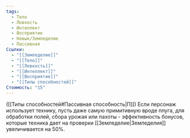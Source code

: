 ```yaml
---
tags:
  - Тело
  - Ловкость
  - Интеллект
  - Восприятие
  - Навык/Земледелие
  - Пассивная
Ссылки:
  - "[[Земледелие]]"
  - "[[Тело]]"
  - "[[Ловкость]]"
  - "[[Интеллект]]"
  - "[[Восприятие]]"
  - "[[Типы способностей]]"
Стоимость: "15"
---
```

([[Типы способностей#Пассивная способность|П]]) Если персонаж использует технику, пусть даже самую примитивную вроде плуга, для обработки полей, сбора урожая или пахоты - эффективность бонусов, которые техника дает на проверки [[Земледелие|Земледелия]] увеличивается на 50%. 